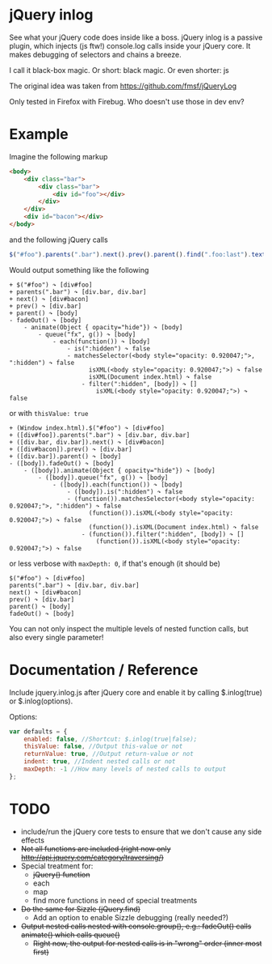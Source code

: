 jQuery inlog
======

See what your jQuery code does inside like a boss.
jQuery inlog is a passive plugin, which injects (js ftw!) console.log calls inside your jQuery core.
It makes debugging of selectors and chains a breeze.

I call it black-box magic. Or short: black magic. Or even shorter: js

The original idea was taken from https://github.com/fmsf/jQueryLog

Only tested in Firefox with Firebug. Who doesn't use those in dev env?


Example
========

Imagine the following markup

```html
<body>
	<div class="bar">
		<div class="bar">
			<div id="foo"></div>
		</div>
	</div>
	<div id="bacon"></div>
</body>
```

and the following jQuery calls

```javascript
$("#foo").parents(".bar").next().prev().parent().find(".foo:last").text("test");
```

Would output something like the following

```
+ $("#foo") ↷ [div#foo]
+ parents(".bar") ↷ [div.bar, div.bar]
+ next() ↷ [div#bacon]
+ prev() ↷ [div.bar]
+ parent() ↷ [body]
- fadeOut() ↷ [body]
	- animate(Object { opacity="hide"}) ↷ [body]
		- queue("fx", g()) ↷ [body]
			- each(function()) ↷ [body]
				- is(":hidden") ↷ false
				- matchesSelector(<body style="opacity: 0.920047;">, ":hidden") ↷ false
					  isXML(<body style="opacity: 0.920047;">) ↷ false
					  isXML(Document index.html) ↷ false
					- filter(":hidden", [body]) ↷ []
						isXML(<body style="opacity: 0.920047;">) ↷ false
```

or with ```thisValue: true```

```
+ (Window index.html).$("#foo") ↷ [div#foo]
+ ([div#foo]).parents(".bar") ↷ [div.bar, div.bar]
+ ([div.bar, div.bar]).next() ↷ [div#bacon]
+ ([div#bacon]).prev() ↷ [div.bar]
+ ([div.bar]).parent() ↷ [body]
- ([body]).fadeOut() ↷ [body]
	- ([body]).animate(Object { opacity="hide"}) ↷ [body]
		- ([body]).queue("fx", g()) ↷ [body]
			- ([body]).each(function()) ↷ [body]
				- ([body]).is(":hidden") ↷ false
				- (function()).matchesSelector(<body style="opacity: 0.920047;">, ":hidden") ↷ false
					  (function()).isXML(<body style="opacity: 0.920047;">) ↷ false
					  (function()).isXML(Document index.html) ↷ false
					- (function()).filter(":hidden", [body]) ↷ []
						(function()).isXML(<body style="opacity: 0.920047;">) ↷ false
```

or less verbose with ```maxDepth: 0```, if that's enough (it should be)

```
$("#foo") ↷ [div#foo]
parents(".bar") ↷ [div.bar, div.bar]
next() ↷ [div#bacon]
prev() ↷ [div.bar]
parent() ↷ [body]
fadeOut() ↷ [body]
```


You can not only inspect the multiple levels of nested function calls,
but also every single parameter!


Documentation / Reference
========

Include jquery.inlog.js after jQuery core and enable it by calling $.inlog(true) or $.inlog(options).

Options:
```javascript
var defaults = {
	enabled: false, //Shortcut: $.inlog(true|false);
	thisValue: false, //Output this-value or not
	returnValue: true, //Output return-value or not
	indent: true, //Indent nested calls or not
	maxDepth: -1 //How many levels of nested calls to output
};
```



TODO
========

* include/run the jQuery core tests to ensure that we don't cause any side effects
* ~~Not all functions are included (right now only http://api.jquery.com/category/traversing/)~~
* Special treatment for:
	* ~~jQuery() function~~
	* each
	* map
	* find more functions in need of special treatments
* ~~Do the same for Sizzle (jQuery.find)~~
	* Add an option to enable Sizzle debugging (really needed?)
* ~~Output nested calls nested with console.group(), e.g.: fadeOut() calls animate() which calls queue()~~
	* ~~Right now, the output for nested calls is in "wrong" order (inner most first)~~

